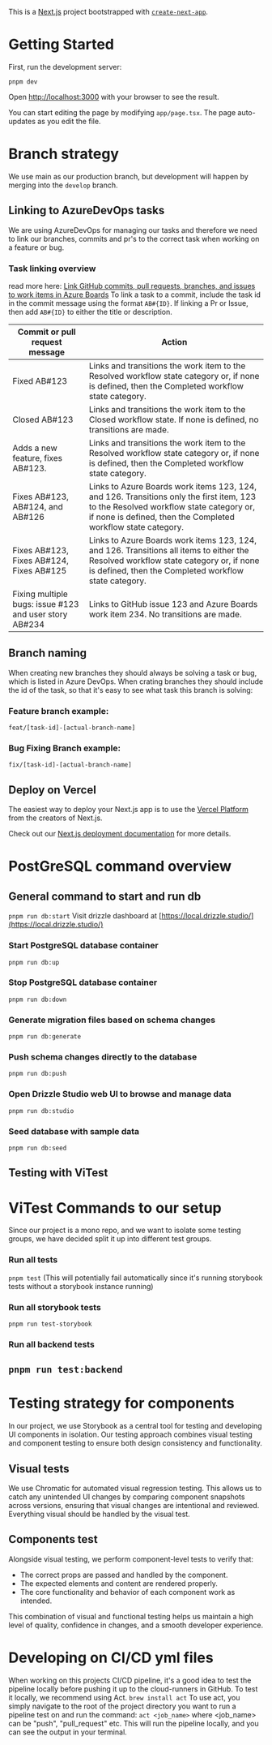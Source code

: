 This is a [Next.js](https://nextjs.org) project bootstrapped with [`create-next-app`](https://nextjs.org/docs/app/api-reference/cli/create-next-app).

# Getting Started

First, run the development server:

`pnpm dev`

Open [http://localhost:3000](http://localhost:3000) with your browser to see the result.

You can start editing the page by modifying `app/page.tsx`. The page auto-updates as you edit the file.

# Branch strategy

We use main as our production branch, but development will happen by merging into the `develop` branch.

## Linking to AzureDevOps tasks

We are using AzureDevOps for managing our tasks and therefore we need to link our branches, commits and pr's to the correct task when working on a feature or bug.

### Task linking overview

read more here: [Link GitHub commits, pull requests, branches, and issues to work items in Azure Boards](http://learn.microsoft.com/en-us/azure/devops/boards/github/link-to-from-github?view=azure-devops)
To link a task to a commit, include the task id in the commit message using the format `AB#{ID}`.
If linking a Pr or Issue, then add `AB#{ID}` to either the title or description.

| Commit or pull request message                         | Action                                                                                                                                                                                               |
| ------------------------------------------------------ | ---------------------------------------------------------------------------------------------------------------------------------------------------------------------------------------------------- |
| Fixed AB#123                                           | Links and transitions the work item to the Resolved workflow state category or, if none is defined, then the Completed workflow state category.                                                      |
| Closed AB#123                                          | Links and transitions the work item to the Closed workflow state. If none is defined, no transitions are made.                                                                                       |
| Adds a new feature, fixes AB#123.                      | Links and transitions the work item to the Resolved workflow state category or, if none is defined, then the Completed workflow state category.                                                      |
| Fixes AB#123, AB#124, and AB#126                       | Links to Azure Boards work items 123, 124, and 126. Transitions only the first item, 123 to the Resolved workflow state category or, if none is defined, then the Completed workflow state category. |
| Fixes AB#123, Fixes AB#124, Fixes AB#125               | Links to Azure Boards work items 123, 124, and 126. Transitions all items to either the Resolved workflow state category or, if none is defined, then the Completed workflow state category.         |
| Fixing multiple bugs: issue #123 and user story AB#234 | Links to GitHub issue 123 and Azure Boards work item 234. No transitions are made.                                                                                                                   |

## Branch naming

When creating new branches they should always be solving a task or bug, which is listed in Azure DevOps. When crating branches they should include the id of the task, so that it's easy to see what task this branch is solving:

### Feature branch example:

`feat/[task-id]-[actual-branch-name]`

### Bug Fixing Branch example:

`fix/[task-id]-[actual-branch-name]`

## Deploy on Vercel

The easiest way to deploy your Next.js app is to use the [Vercel Platform](https://vercel.com/new?utm_medium=default-template&filter=next.js&utm_source=create-next-app&utm_campaign=create-next-app-readme) from the creators of Next.js.

Check out our [Next.js deployment documentation](https://nextjs.org/docs/app/building-your-application/deploying) for more details.

# PostGreSQL command overview

## General command to start and run db

`pnpm run db:start`
Visit drizzle dashboard at [https://local.drizzle.studio/](https://local.drizzle.studio/)

### Start PostgreSQL database container

`pnpm run db:up`

### Stop PostgreSQL database container

`pnpm run db:down`

### Generate migration files based on schema changes

`pnpm run db:generate`

### Push schema changes directly to the database

`pnpm run db:push`

### Open Drizzle Studio web UI to browse and manage data

`pnpm run db:studio`

### Seed database with sample data

`pnpm run db:seed`

## Testing with ViTest

# ViTest Commands to our setup

Since our project is a mono repo, and we want to isolate some testing groups, we have decided split it up into different test groups.

### Run all tests

`pnpm test` (This will potentially fail automatically since it's running storybook tests without a storybook instance running)

### Run all storybook tests

`pnpm run test-storybook`

### Run all backend tests

## `pnpm run test:backend`

# Testing strategy for components

In our project, we use Storybook as a central tool for testing and developing UI components in isolation. Our testing approach combines visual testing and component testing to ensure both design consistency and functionality.

## Visual tests

We use Chromatic for automated visual regression testing. This allows us to catch any unintended UI changes by comparing component snapshots across versions, ensuring that visual changes are intentional and reviewed.
Everything visual should be handled by the visual test.

## Components test

Alongside visual testing, we perform component-level tests to verify that:

- The correct props are passed and handled by the component.
- The expected elements and content are rendered properly.
- The core functionality and behavior of each component work as intended.

This combination of visual and functional testing helps us maintain a high level of quality, confidence in changes, and a smooth developer experience.

# Developing on CI/CD yml files

When working on this projects CI/CD pipeline, it's a good idea to test the pipeline locally before pushing it up to the cloud-runners in GitHub.
To test it locally, we recommend using Act.
`brew install act`
To use act, you simply navigate to the root of the project directory you want to run a pipeline test on and run the command:
`act <job_name>`
where <job_name> can be "push", "pull_request" etc.
This will run the pipeline locally, and you can see the output in your terminal.
